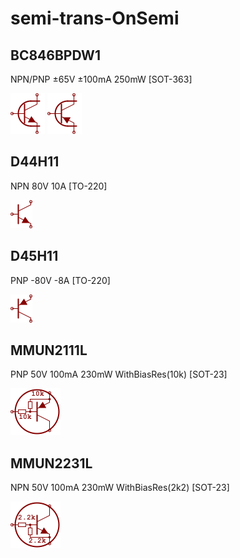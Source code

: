 # semi-trans-OnSemi

## BC846BPDW1
NPN/PNP ±65V ±100mA 250mW [SOT-363]

![BC846BPDW1__1__1](/images/_semi__NPNDUAL__1__1.png?raw=true) 
![BC846BPDW1__2__1](/images/semi-trans-OnSemi__BC846BPDW1__2__1.png?raw=true) 

## D44H11
NPN 80V 10A [TO-220]

![D44H11__1__1](/images/semi-trans-MPS__MPSA42__1__1.png?raw=true) 

## D45H11
PNP -80V -8A [TO-220]

![D45H11__1__1](/images/semi-trans-MPS__MPSA92__1__1.png?raw=true) 

## MMUN2111L
PNP 50V 100mA 230mW WithBiasRes(10k) [SOT-23]

![MMUN2111L__1__1](/images/semi-trans-OnSemi__MMUN2111L__1__1.png?raw=true) 

## MMUN2231L
NPN 50V 100mA 230mW WithBiasRes(2k2) [SOT-23]

![MMUN2231L__1__1](/images/semi-trans-OnSemi__MMUN2231L__1__1.png?raw=true) 

